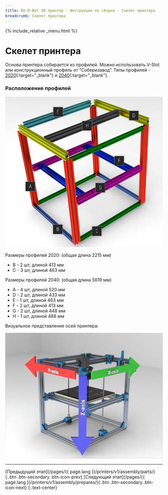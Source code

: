 ```yaml
---
title: Re-D-Bot 3D принтер - Инструкция по сборке - Скелет принтера
breadcrumb: Скелет принтера
---
```


{% include_relative _menu.html %}

# Скелет принтера

Основа принтера собирается из профилей. Можно использовать V-Slot или конструкционный профиль от “Соберизавод”. Типы профилей - [2020](http://bit.ly/redbot-profile-2020){:target="_blank"} и [2040](http://bit.ly/redbot-profile-2040){:target="_blank"}.

### Расположение профилей

![Схема профилей](/assets/img/assembly/00_0.jpg)

Размеры профилей 2020: (общая длина 2215 мм)
* B - 2 шт, длиной 413 мм
* С - 3 шт, длиной 463 мм

Размеры профилей 2040: (общая длина 5619 мм)
* A - 4 шт, длиной 520 мм
* D - 2 шт, длиной 433 мм
* E - 1 шт, длиной 463 мм
* F - 2 шт, длиной 413 мм
* G - 2 шт, длиной 448 мм
* H - 1 шт, длиной 488 мм

Визуальное представление осей принтера:

![Оси принтера](/assets/img/assembly/57.JPG)

---
[Предыдущий этап](/pages/{{ page.lang }}/printers/v1/assembly/parts/){:.btn .btn-secondary .btn-icon-prev} [Следующий этап](/pages/{{ page.lang }}/printers/v1/assembly/prepares/){:.btn .btn-secondary .btn-icon-next}
{:.text-center}
